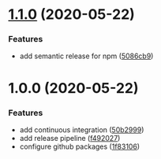 # [1.1.0](https://github.com/petarblazevski/web-components-playground/compare/v1.0.0...v1.1.0) (2020-05-22)


### Features

* add semantic release for npm ([5086cb9](https://github.com/petarblazevski/web-components-playground/commit/5086cb94c06ff247de870000dbc66956989c2a08))

# 1.0.0 (2020-05-22)


### Features

* add continuous integration ([50b2999](https://github.com/petarblazevski/web-components-playground/commit/50b2999d7ddced68933c8cf76417d1b7b6eecfcf))
* add release pipeline ([f492027](https://github.com/petarblazevski/web-components-playground/commit/f492027aa6be27652c27bdece539f75d12301829))
* configure github packages ([1f83106](https://github.com/petarblazevski/web-components-playground/commit/1f83106bb22562df515f97c013415e60809dbfdb))

